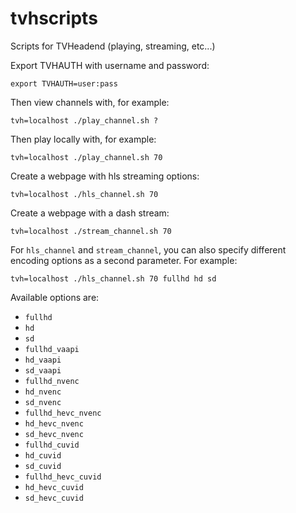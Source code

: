 # tvhscripts
Scripts for TVHeadend (playing, streaming, etc...)

Export TVHAUTH with username and password:

```
export TVHAUTH=user:pass
```

Then view channels with, for example:
```
tvh=localhost ./play_channel.sh ?
```

Then play locally with, for example:
```
tvh=localhost ./play_channel.sh 70
```

Create a webpage with hls streaming options:
```
tvh=localhost ./hls_channel.sh 70
```

Create a webpage with a dash stream:
```
tvh=localhost ./stream_channel.sh 70
```

For `hls_channel` and `stream_channel`, you can also specify different encoding options as a second parameter. For example:
```
tvh=localhost ./hls_channel.sh 70 fullhd hd sd
```

Available options are:
- `fullhd`
- `hd`
- `sd`
- `fullhd_vaapi`
- `hd_vaapi`
- `sd_vaapi`
- `fullhd_nvenc`
- `hd_nvenc`
- `sd_nvenc`
- `fullhd_hevc_nvenc`
- `hd_hevc_nvenc`
- `sd_hevc_nvenc`
- `fullhd_cuvid`
- `hd_cuvid`
- `sd_cuvid`
- `fullhd_hevc_cuvid`
- `hd_hevc_cuvid`
- `sd_hevc_cuvid`

